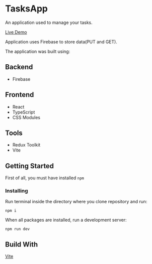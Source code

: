 # TasksApp

An application used to manage your tasks.

[Live Demo](https://tasksapp-abrzezinski.netlify.app/)

Application uses Firebase to store data(PUT and GET).

The application was built using:

## Backend

- Firebase

## Frontend

- React
- TypeScript
- CSS Modules

## Tools

- Redux Toolkit
- Vite


## Getting Started

First of all, you must have installed ```npm```

### Installing

Run terminal inside the directory where you clone repository and run:

```
npm i
```

When all packages are installed, run a development server:

```
npm run dev
```

## Build With

[Vite](https://github.com/vitejs/vite)
